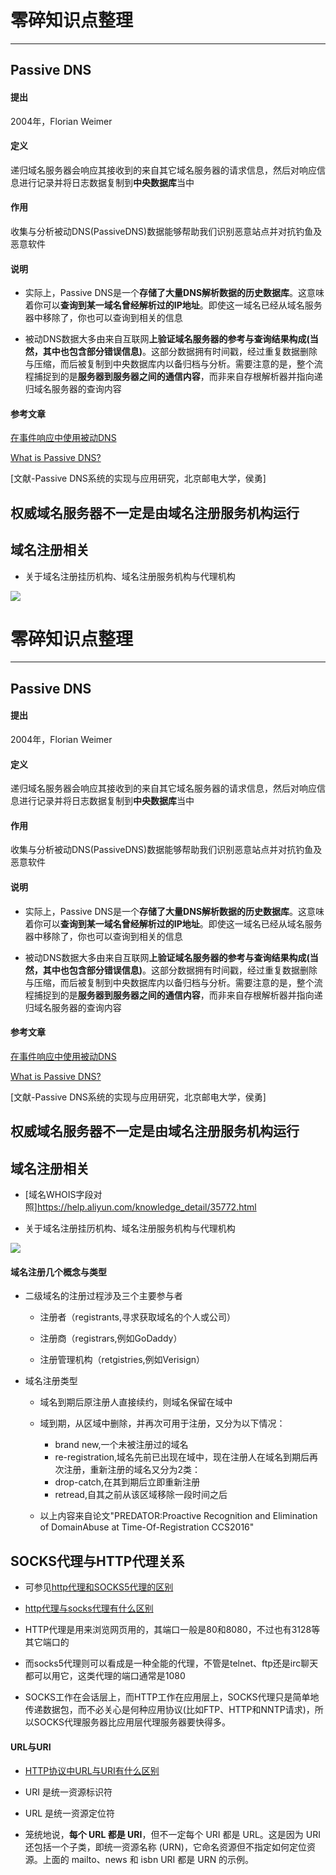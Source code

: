 # 零碎知识点整理

------

## Passive DNS
#### 提出
2004年，Florian Weimer
#### 定义
递归域名服务器会响应其接收到的来自其它域名服务器的请求信息，然后对响应信息进行记录并将日志数据复制到**中央数据库**当中
#### 作用
收集与分析被动DNS(PassiveDNS)数据能够帮助我们识别恶意站点并对抗钓鱼及恶意软件
#### 说明
* 实际上，Passive DNS是一个**存储了大量DNS解析数据的历史数据库**。这意味着你可以**查询到某一域名曾经解析过的IP地址**。即使这一域名已经从域名服务器中移除了，你也可以查询到相关的信息

* 被动DNS数据大多由来自互联网**上验证域名服务器的参考与查询结果构成(当然，其中也包含部分错误信息)**。这部分数据拥有时间戳，经过重复数据删除与压缩，而后被复制到中央数据库内以备归档与分析。需要注意的是，整个流程捕捉到的是**服务器到服务器之间的通信内容**，而非来自存根解析器并指向递归域名服务器的查询内容

#### 参考文章
[在事件响应中使用被动DNS](http://bobao.360.cn/learning/detail/2766.html)

[What is Passive DNS?](http://techgenix.com/what-passive-dns/)

[文献-Passive DNS系统的实现与应用研究，北京邮电大学，侯勇]


## 权威域名服务器不一定是由域名注册服务机构运行

## 域名注册相关

* 关于域名注册挂历机构、域名注册服务机构与代理机构

![](http://ouzh4pejg.bkt.clouddn.com/domain_reg.png)



# 零碎知识点整理

------

## Passive DNS
#### 提出
2004年，Florian Weimer
#### 定义
递归域名服务器会响应其接收到的来自其它域名服务器的请求信息，然后对响应信息进行记录并将日志数据复制到**中央数据库**当中
#### 作用
收集与分析被动DNS(PassiveDNS)数据能够帮助我们识别恶意站点并对抗钓鱼及恶意软件
#### 说明
* 实际上，Passive DNS是一个**存储了大量DNS解析数据的历史数据库**。这意味着你可以**查询到某一域名曾经解析过的IP地址**。即使这一域名已经从域名服务器中移除了，你也可以查询到相关的信息

* 被动DNS数据大多由来自互联网**上验证域名服务器的参考与查询结果构成(当然，其中也包含部分错误信息)**。这部分数据拥有时间戳，经过重复数据删除与压缩，而后被复制到中央数据库内以备归档与分析。需要注意的是，整个流程捕捉到的是**服务器到服务器之间的通信内容**，而非来自存根解析器并指向递归域名服务器的查询内容

#### 参考文章
[在事件响应中使用被动DNS](http://bobao.360.cn/learning/detail/2766.html)

[What is Passive DNS?](http://techgenix.com/what-passive-dns/)

[文献-Passive DNS系统的实现与应用研究，北京邮电大学，侯勇]


## 权威域名服务器不一定是由域名注册服务机构运行

## 域名注册相关

* [域名WHOIS字段对照]https://help.aliyun.com/knowledge_detail/35772.html

* 关于域名注册挂历机构、域名注册服务机构与代理机构

![](http://ouzh4pejg.bkt.clouddn.com/domain_reg.png)


#### 域名注册几个概念与类型

* 二级域名的注册过程涉及三个主要参与者
    * 注册者（registrants,寻求获取域名的个人或公司）
    
    * 注册商（registrars,例如GoDaddy）
   
    * 注册管理机构（retgistries,例如Verisign）

* 域名注册类型
    * 域名到期后原注册人直接续约，则域名保留在域中
    * 域到期，从区域中删除，并再次可用于注册，又分为以下情况：
        * brand new,一个未被注册过的域名
        * re-registration,域名先前已出现在域中，现在注册人在域名到期后再次注册，重新注册的域名又分为2类：
        * drop-catch,在其到期后立即重新注册
        * retread,自其之前从该区域移除一段时间之后 
   
    * 以上内容来自论文"PREDATOR:Proactive Recognition and Elimination of DomainAbuse at Time-Of-Registration CCS2016"
                
## SOCKS代理与HTTP代理关系

* 可参见[http代理和SOCKS5代理的区别](https://www.cnblogs.com/sincoolvip/p/7203984.html)

* [http代理与socks代理有什么区别](http://www.360doc.com/content/14/1104/11/2192137_422387241.shtml)

* HTTP代理是用来浏览网页用的，其端口一般是80和8080，不过也有3128等其它端口的
* 而socks5代理则可以看成是一种全能的代理，不管是telnet、ftp还是irc聊天都可以用它，这类代理的端口通常是1080

* SOCKS工作在会话层上，而HTTP工作在应用层上，SOCKS代理只是简单地传递数据包，而不必关心是何种应用协议(比如FTP、HTTP和NNTP请求)，所以SOCKS代理服务器比应用层代理服务器要快得多。


#### URL与URI

* [HTTP协议中URL与URI有什么区别](https://www.zhihu.com/question/21950864)


* URI 是统一资源标识符
* URL 是统一资源定位符
* 笼统地说，**每个 URL 都是 URI**，但不一定每个 URI 都是 URL。这是因为 URI 还包括一个子类，即统一资源名称 (URN)，它命名资源但不指定如何定位资源。上面的 mailto、news 和 isbn URI 都是 URN 的示例。


